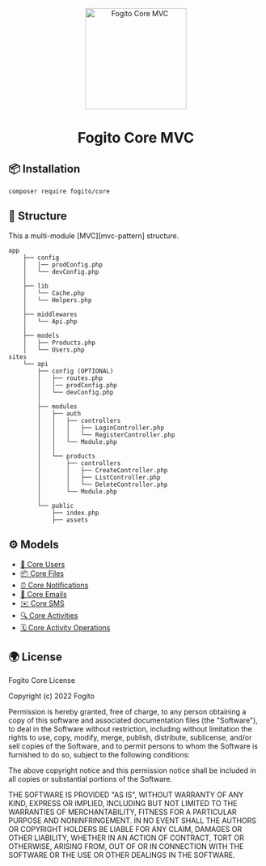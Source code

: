 <p align="center">
  <a href="https://app.fogito.com" rel="noopener noreferrer nofollow" target="blank">
   <img width="200" src="https://app.fogito.com/assets/images/logos/logo.svg" alt="Fogito Core MVC">
  </a>
</p>

<h1 align="center">Fogito Core MVC</h1>

## 📦 Installation

```
composer require fogito/core
```

## 🔨 Structure

This a multi-module [MVC][mvc-pattern] structure.

```
app
    ├── config
    │   │── prodConfig.php
    │   └── devConfig.php
    │
    ├── lib
    │   └── Cache.php
    │   └── Helpers.php
    │
    ├── middlewares
    │   └── Api.php
    │
    ├── models
    │   ├── Products.php
    │   └── Users.php
sites
    └── api
        ├── config (OPTIONAL)
        │   ├── routes.php
        │   │── prodConfig.php
        │   └── devConfig.php
        │   
        ├── modules
        │   ├── auth
        │   │   ├── controllers
        │   │   │   ├── LoginController.php
        │   │   │   └── RegisterController.php
        │   │   └── Module.php
        │   │   
        │   └── products
        │       ├── controllers
        │       │   ├── CreateController.php
        │       │   ├── ListController.php
        │       │   └── DeleteController.php
        │       └── Module.php
        │      
        └── public
            ├── index.php
            ├── assets
```

## ⚙️ Models
- <a href="https://github.com/Fogito-com/fogito-core/blob/master/README/CoreUsers.md">🙍‍ Core Users</a><br/>
- <a href="https://github.com/Fogito-com/fogito-core/blob/master/README/CoreFiles.md">📦 Core Files</a><br/>
- <a href="https://github.com/Fogito-com/fogito-core/blob/master/README/CoreNotifications.md">⏰ Core Notifications</a><br/>
- <a href="https://github.com/Fogito-com/fogito-core/blob/master/README/CoreEmails.md">📨 Core Emails</a><br/>
- <a href="https://github.com/Fogito-com/fogito-core/blob/master/README/CoreSMS.md">✉️ Core SMS</a><br/>
- <a href="https://github.com/Fogito-com/fogito-core/blob/master/README/CoreActivities.md">🔍 Core Activities</a><br/>
- <a href="https://github.com/Fogito-com/fogito-core/blob/master/README/CoreActivityOperations.md">🗓 Core Activity Operations</a><br/>

## 🌍 License 

Fogito Core License

Copyright (c) 2022 Fogito

Permission is hereby granted, free of charge, to any person obtaining a copy
of this software and associated documentation files (the "Software"), to deal
in the Software without restriction, including without limitation the rights
to use, copy, modify, merge, publish, distribute, sublicense, and/or sell
copies of the Software, and to permit persons to whom the Software is
furnished to do so, subject to the following conditions:

The above copyright notice and this permission notice shall be included in all
copies or substantial portions of the Software.

THE SOFTWARE IS PROVIDED "AS IS", WITHOUT WARRANTY OF ANY KIND, EXPRESS OR
IMPLIED, INCLUDING BUT NOT LIMITED TO THE WARRANTIES OF MERCHANTABILITY,
FITNESS FOR A PARTICULAR PURPOSE AND NONINFRINGEMENT. IN NO EVENT SHALL THE
AUTHORS OR COPYRIGHT HOLDERS BE LIABLE FOR ANY CLAIM, DAMAGES OR OTHER
LIABILITY, WHETHER IN AN ACTION OF CONTRACT, TORT OR OTHERWISE, ARISING FROM,
OUT OF OR IN CONNECTION WITH THE SOFTWARE OR THE USE OR OTHER DEALINGS IN THE
SOFTWARE.